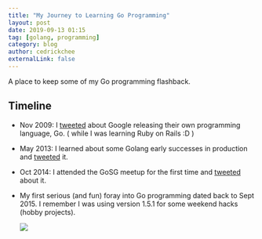 ```yaml
---
title: "My Journey to Learning Go Programming"
layout: post
date: 2019-09-13 01:15
tag: [golang, programming]
category: blog
author: cedrickchee
externalLink: false
---
```


A place to keep some of my Go programming flashback.

## Timeline

- Nov 2009: I [tweeted](https://twitter.com/cedric_chee/status/5605171058) about Google releasing their own programming language, Go. ( while I was learning Ruby on Rails :D )

- May 2013: I learned about some Golang early successes in production and [tweeted](https://twitter.com/cedric_chee/status/337967641052454912) it.

- Oct 2014: I attended the GoSG meetup for the first time and [tweeted](https://twitter.com/cedric_chee/status/522032532930306049) about it.

- My first serious (and fun) foray into Go programming dated back to Sept 2015. I remember I was using version 1.5.1 for some weekend hacks (hobby projects).

  ![](https://i.imgur.com/nqN1mfS.png)